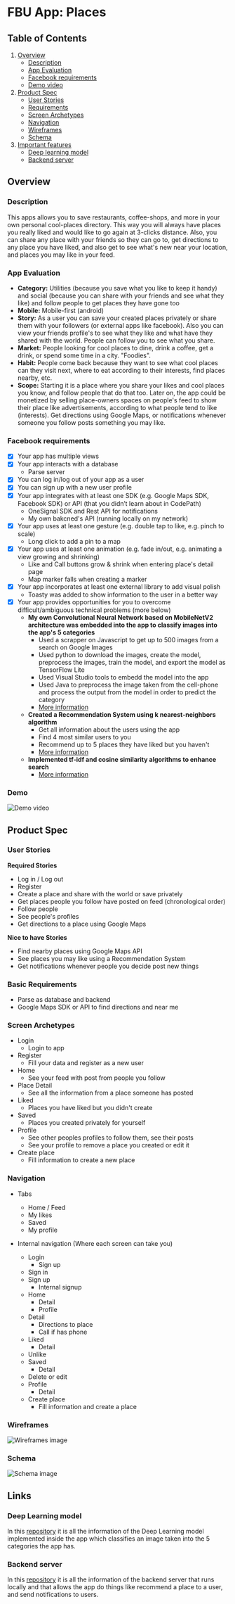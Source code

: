 # FBU App: Places

## Table of Contents
1. [Overview](#overview)
    * [Description](#description)
    * [App Evaluation](#app-evaluation)
    * [Facebook requirements](#facebook-requirements)
    * [Demo video](#demo)
2. [Product Spec](#product-spec)
    * [User Stories](#user-stories)
    * [Requirements](#basic-requirements)
    * [Screen Archetypes](#screen-archetypes)
    * [Navigation](#navigation)
    * [Wireframes](#wireframes)
    * [Schema](#schema)
3. [Important features](#links)
    * [Deep learning model](#deep-learning-model)
    * [Backend server](#backend-server)

## Overview

### Description
This apps allows you to save restaurants, coffee-shops, and more in your own personal cool-places directory. This way you will always have places you really liked and would like to go again at 3-clicks distance. Also, you can share any place with your friends so they can go to, get directions to any place you have liked, and also get to see what's new near your location, and places you may like in your feed.

### App Evaluation
- **Category:** Utilities (because you save what you like to keep it handy) and social (because you can share with your friends and see what they like) and follow people to get places they have gone too
- **Mobile:** Mobile-first (android)
- **Story:** As a user you can save your created places privately or share them with your followers (or external apps like facebook). Also you can view your friends profile's to see what they like and what have they shared with the world. People can follow you to see what you share. 
- **Market:** People looking for cool places to dine, drink a coffee, get a drink, or spend some time in a city. "Foodies".
- **Habit:** People come back because they want to see what cool places can they visit next, where to eat according to their interests, find places nearby, etc.
- **Scope:** Starting it is a place where you share your likes and cool places you know, and follow people that do that too. Later on, the app could be monetized by selling place-owners spaces on people's feed to show their place like advertisements, according to what people tend to like (interests). Get directions using Google Maps, or notifications whenever someone you follow posts something you may like. 

### Facebook requirements
- [x] Your app has multiple views
- [x] Your app interacts with a database
    - Parse server
- [x] You can log in/log out of your app as a user
- [x] You can sign up with a new user profile
- [x] Your app integrates with at least one SDK (e.g. Google Maps SDK, Facebook SDK) or API (that you didn’t learn about in CodePath)
    - OneSignal SDK and Rest API for notifications
    - My own bakcned's API (running locally on my network)
- [x] Your app uses at least one gesture (e.g. double tap to like, e.g. pinch to scale)
    - Long click to add a pin to a map
- [x] Your app uses at least one animation (e.g. fade in/out, e.g. animating a view growing and shrinking)
    - Like and Call buttons grow & shrink when entering place's detail page
    - Map marker falls when creating a marker
- [x] Your app incorporates at least one external library to add visual polish
    - Toasty was added to show information to the user in a better way
- [x] Your app provides opportunities for you to overcome difficult/ambiguous technical problems (more below)
    - **My own Convolutional Neural Network based on MobileNetV2 architecture was embedded into the app to classify images into the app's 5 categories**
        - Used a scrapper on Javascript to get up to 500 images from a search on Google Images
        - Used python to download the images, create the model, preprocess the images, train the model, and export the model as TensorFlow Lite
        - Used Visual Studio tools to embedd the model into the app
        - Used Java to preprocess the image taken from the cell-phone and process the output from the model in order to predict the category
        - [More information](https://github.com/pablo-blancoc/PlacesApp-ml)
    - **Created a Recommendation System using k nearest-neighbors algorithm**
        - Get all information about the users using the app
        - Find 4 most similar users to you
        - Recommend up to 5 places they have liked but you haven't
        - [More information](https://github.com/pablo-blancoc/PlacesApp-server)
    - **Implemented tf-idf and cosine similarity algorithms to enhance search**
        - [More information](https://github.com/pablo-blancoc/PlacesApp-server)


### Demo
![[Demo video](https://github.com/pablo-blancoc/PlacesApp/blob/main/files/video_thumbnail.png)](https://www.youtube.com/watch?v=1xeu8BVRBQQ)


## Product Spec

### User Stories

**Required Stories**
* Log in / Log out
* Register
* Create a place and share with the world or save privately
* Get places people you follow have posted on feed (chronological order)
* Follow people
* See people's profiles
* Get directions to a place using Google Maps

**Nice to have Stories**
* Find nearby places using Google Maps API
* See places you may like using a Recommendation System
* Get notifications whenever people you decide post new things

### Basic Requirements
- Parse as database and backend
- Google Maps SDK or API to find directions and near me

### Screen Archetypes
* Login 
    * Login to app
* Register 
    * Fill your data and register as a new user
* Home 
    * See your feed with post from people you follow
* Place Detail 
    * See all the information from a place someone has posted
* Liked 
    * Places you have liked but you didn't create
* Saved 
    * Places you created privately for yourself
* Profile 
    * See other peoples profiles to follow them, see their posts
    * See your profile to remove a place you created or edit it
* Create place
    * Fill information to create a new place

### Navigation
* Tabs
    * Home / Feed
    * My likes
    * Saved
    * My profile

* Internal navigation (Where each screen can take you)
    * Login
        * Sign up
	* Sign in
    * Sign up
        * Internal signup
    * Home
        * Detail
        * Profile
    * Detail
        * Directions to place
        * Call if has phone
    * Liked
        * Detail
	* Unlike
    * Saved
        * Detail
	* Delete or edit
    * Profile
        * Detail
    * Create place 
        * Fill information and create a place
 
### Wireframes
![Wireframes image](https://github.com/pablo-blancoc/PlacesApp/blob/main/files/wireframes.png)
 
### Schema
![Schema image](https://github.com/pablo-blancoc/PlacesApp/blob/main/files/db_schema.png)

## Links

### Deep Learning model

In this [repository](https://github.com/pablo-blancoc/PlacesApp-ml) it is all the information of the Deep Learning model implemented inside the app which classifies an image taken into the 5 categories the app has.

### Backend server

In this [repository](https://github.com/pablo-blancoc/PlacesApp-server) it is all the information of the backend server that runs locally and that allows the app do things like recommend a place to a user, and send notifications to users.


